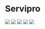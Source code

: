 # Servipro
![](https://img.shields.io/github/stars/nia-nyan/Servipro) ![](https://img.shields.io/github/forks/nia-nyan/Servipro) ![](https://img.shields.io/github/tag/nia-nyan/Servipro) ![](https://img.shields.io/github/release/nia-nyan/Servipro) ![](https://img.shields.io/github/issues/nia-nyan/Servipro)
